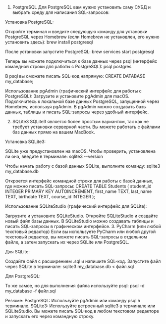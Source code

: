 1. PostgreSQL
Для PostgreSQL вам нужно установить саму СУБД и выбрать среду для написания SQL-запросов:

Установка PostgreSQL:

Откройте терминал и введите следующую команду для установки PostgreSQL через Homebrew (если Homebrew не установлен, его нужно установить здесь):
brew install postgresql

После установки запустите PostgreSQL:
brew services start postgresql

Теперь вы можете подключиться к базе данных через psql (интерфейс командной строки для работы с PostgreSQL):
psql postgres

В psql вы сможете писать SQL-код напрямую:
CREATE DATABASE my_database;

Использование pgAdmin (графический интерфейс для работы с PostgreSQL):
Загрузите и установите pgAdmin для macOS.
Подключитесь к локальной базе данных PostgreSQL, запущенной через Homebrew, используя pgAdmin.
В pgAdmin можно создавать базы данных, таблицы и писать SQL-запросы через удобный интерфейс.

2. SQLite3
SQLite3 является более простым вариантом, так как не требует установки серверной части. Вы можете работать с файлами баз данных прямо на вашем MacBook.

Установка SQLite3:

SQLite уже предустановлен на macOS. Чтобы проверить, установлена ли она, введите в терминале:
sqlite3 --version

Чтобы начать работу с базой данных SQLite, выполните команду:
sqlite3 my_database.db

Откроется интерфейс командной строки для работы с базой данных, где можно писать SQL-запросы:
CREATE TABLE Students (
    student_id INTEGER PRIMARY KEY AUTOINCREMENT,
    first_name TEXT,
    last_name TEXT,
    birthdate TEXT,
    course_id INTEGER
);

Использование SQLiteStudio (графический интерфейс для SQLite):

Загрузите и установите SQLiteStudio.
Откройте SQLiteStudio и создайте новый файл базы данных.
В SQLiteStudio можно создавать таблицы и писать SQL-запросы в графическом интерфейсе.
3. PyCharm (или любой текстовый редактор)
Если вы используете PyCharm или любой другой текстовый редактор, вы можете писать SQL-запросы в отдельном файле, а затем запускать их через SQLite или PostgreSQL.

Для SQLite:

Создайте файл с расширением .sql и напишите SQL-код.
Запустите файл через SQLite в терминале:
sqlite3 my_database.db < файл.sql

Для PostgreSQL:

То же самое, но для выполнения файла используйте psql:
psql -d my_database -f файл.sql

Резюме:
PostgreSQL: Используйте pgAdmin или команду psql в терминале.
SQLite3: Используйте встроенный sqlite3 в терминале или SQLiteStudio.
Вы можете писать SQL-код в любом текстовом редакторе и запускать его через командную строку.
